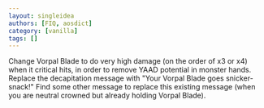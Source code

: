 ```yaml
---
layout: singleidea
authors: [FIQ, aosdict]
category: [vanilla]
tags: []
---
```

Change Vorpal Blade to do very high damage (on the order of x3 or x4) when it critical hits, in order to remove YAAD potential in monster hands. Replace the decapitation message with "Your Vorpal Blade goes snicker-snack!" Find some other message to replace this existing message (when you are neutral crowned but already holding Vorpal Blade).
